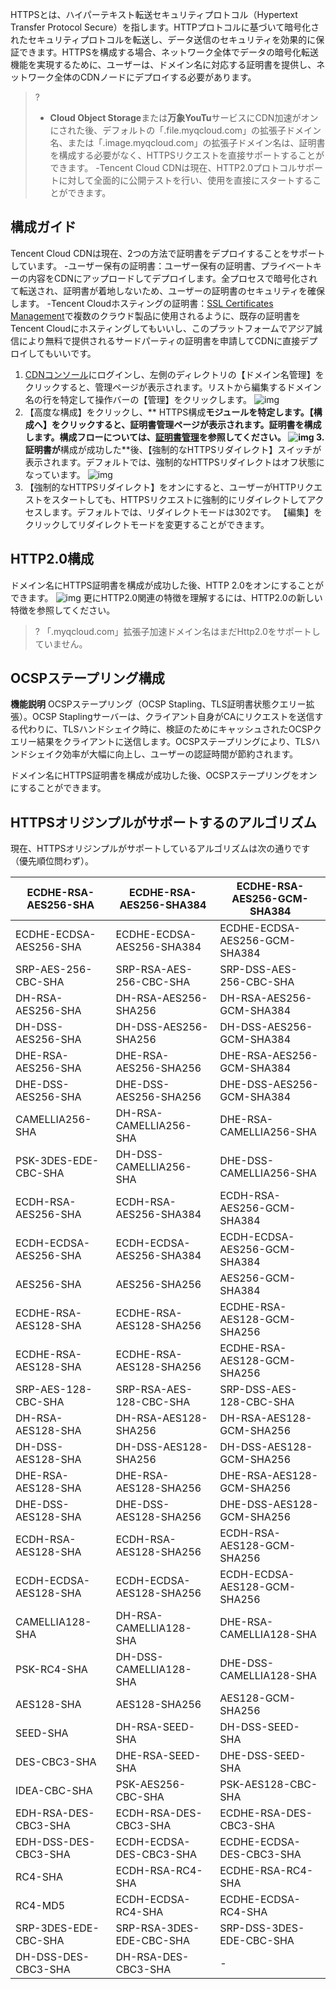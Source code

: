 HTTPSとは、ハイパーテキスト転送セキュリティプロトコル（Hypertext Transfer Protocol Secure）を指します。HTTPプロトコルに基づいて暗号化されたセキュリティプロトコルを転送し、データ送信のセキュリティを効果的に保証できます。HTTPSを構成する場合、ネットワーク全体でデータの暗号化転送機能を実現するために、ユーザーは、ドメイン名に対応する証明書を提供し、ネットワーク全体のCDNノードにデプロイする必要があります。

>?
> - **Cloud Object Storage**または**万象YouTu**サービスにCDN加速がオンにされた後、デフォルトの「.file.myqcloud.com」の拡張子ドメイン名、または「.image.myqcloud.com」の拡張子ドメイン名は、証明書を構成する必要がなく、HTTPSリクエストを直接サポートすることができます。
>-Tencent Cloud CDNは現在、HTTP2.0プロトコルサポートに対して全面的に公開テストを行い、使用を直接にスタートすることができます。

## 構成ガイド
Tencent Cloud CDNは現在、2つの方法で証明書をデプロイすることをサポートしています。
-ユーザー保有の証明書：ユーザー保有の証明書、プライベートキーの内容をCDNにアップロードしてデプロイします。全プロセスで暗号化されて転送され、証明書が着地しないため、ユーザーの証明書のセキュリティを確保します。
-Tencent Cloudホスティングの証明書：[SSL Certificates Management](https://console.cloud.tencent.com/ssl)で複数のクラウド製品に使用されるように、既存の証明書をTencent Cloudにホスティングしてもいいし、このプラットフォームでアジア誠信により無料で提供されるサードパーティの証明書を申請してCDNに直接デプロイしてもいいです。


1. [CDNコンソール](https://console.cloud.tencent.com/cdn)にログインし、左側のディレクトリの【ドメイン名管理】をクリックすると、管理ページが表示されます。リストから編集するドメイン名の行を特定して操作バーの【管理】をクリックします。
![img](https://mc.qcloudimg.com/static/img/f92d2ef7e4be2b69185ab43228f025ef/1.png)
2. 【高度な構成】をクリックし、** HTTPS構成**モジュールを特定します。【構成へ】をクリックすると、**証明書管理**ページが表示されます。証明書を構成します。構成フローについては、[証明書管理](https://intl.cloud.tencent.com/document/product/228/6303)を参照してください。
![img](https://mc.qcloudimg.com/static/img/df38d5d35b266e96c99f4ab67732cfd8/2.png)
3.証明書が**構成が成功した**後、【強制的なHTTPSリダイレクト】スイッチが表示されます。デフォルトでは、強制的なHTTPSリダイレクトはオフ状態になっています。
![img](https://mc.qcloudimg.com/static/img/22b01df16d9b4d50397b612b60252cfa/3.png)
4. 【強制的なHTTPSリダイレクト】をオンにすると、ユーザーがHTTPリクエストをスタートしても、HTTPSリクエストに強制的にリダイレクトしてアクセスします。デフォルトでは、リダイレクトモードは302です。
【編集】をクリックしてリダイレクトモードを変更することができます。

## HTTP2.0構成

ドメイン名にHTTPS証明書を構成が成功した後、HTTP 2.0をオンにすることができます。
![img](https://mc.qcloudimg.com/static/img/72d122326ad99bb23f1ba66690bae91c/4.png)
更にHTTP2.0関連の特徴を理解するには、HTTP2.0の新しい特徴を参照してください。

> ? 「.myqcloud.com」拡張子加速ドメイン名はまだHttp2.0をサポートしていません。

## OCSPステープリング構成
**機能説明**
OCSPステープリング（OCSP Stapling、TLS証明書状態クエリー拡張）。OCSP Staplingサーバーは、クライアント自身がCAにリクエストを送信する代わりに、TLSハンドシェイク時に、検証のためにキャッシュされたOCSPクエリー結果をクライアントに送信します。OCSPステープリングにより、TLSハンドシェイク効率が大幅に向上し、ユーザーの認証時間が節約されます。

ドメイン名にHTTPS証明書を構成が成功した後、OCSPステープリングをオンにすることができます。


## HTTPSオリジンプルがサポートするのアルゴリズム

現在、HTTPSオリジンプルがサポートしているアルゴリズムは次の通りです（優先順位問わず）。

| ECDHE-RSA-AES256-SHA   | ECDHE-RSA-AES256-SHA384   | ECDHE-RSA-AES256-GCM-SHA384   |
| ---------------------- | ------------------------- | ----------------------------- |
| ECDHE-ECDSA-AES256-SHA | ECDHE-ECDSA-AES256-SHA384 | ECDHE-ECDSA-AES256-GCM-SHA384 |
| SRP-AES-256-CBC-SHA    | SRP-RSA-AES-256-CBC-SHA   | SRP-DSS-AES-256-CBC-SHA       |
| DH-RSA-AES256-SHA      | DH-RSA-AES256-SHA256      | DH-RSA-AES256-GCM-SHA384      |
| DH-DSS-AES256-SHA      | DH-DSS-AES256-SHA256      | DH-DSS-AES256-GCM-SHA384      |
| DHE-RSA-AES256-SHA     | DHE-RSA-AES256-SHA256     | DHE-RSA-AES256-GCM-SHA384     |
| DHE-DSS-AES256-SHA     | DHE-DSS-AES256-SHA256     | DHE-DSS-AES256-GCM-SHA384     |
| CAMELLIA256-SHA        | DH-RSA-CAMELLIA256-SHA    | DHE-RSA-CAMELLIA256-SHA       |
| PSK-3DES-EDE-CBC-SHA   | DH-DSS-CAMELLIA256-SHA    | DHE-DSS-CAMELLIA256-SHA       |
| ECDH-RSA-AES256-SHA    | ECDH-RSA-AES256-SHA384    | ECDH-RSA-AES256-GCM-SHA384    |
| ECDH-ECDSA-AES256-SHA  | ECDH-ECDSA-AES256-SHA384  | ECDH-ECDSA-AES256-GCM-SHA384  |
| AES256-SHA             | AES256-SHA256             | AES256-GCM-SHA384             |
| ECDHE-RSA-AES128-SHA   | ECDHE-RSA-AES128-SHA256   | ECDHE-RSA-AES128-GCM-SHA256   |
| ECDHE-RSA-AES128-SHA   | ECDHE-RSA-AES128-SHA256   | ECDHE-RSA-AES128-GCM-SHA256   |
| SRP-AES-128-CBC-SHA    | SRP-RSA-AES-128-CBC-SHA   | SRP-DSS-AES-128-CBC-SHA       |
| DH-RSA-AES128-SHA      | DH-RSA-AES128-SHA256      | DH-RSA-AES128-GCM-SHA256      |
| DH-DSS-AES128-SHA      | DH-DSS-AES128-SHA256      | DH-DSS-AES128-GCM-SHA256      |
| DHE-RSA-AES128-SHA     | DHE-RSA-AES128-SHA256     | DHE-RSA-AES128-GCM-SHA256     |
| DHE-DSS-AES128-SHA     | DHE-DSS-AES128-SHA256     | DHE-DSS-AES128-GCM-SHA256     |
| ECDH-RSA-AES128-SHA    | ECDH-RSA-AES128-SHA256    | ECDH-RSA-AES128-GCM-SHA256    |
| ECDH-ECDSA-AES128-SHA  | ECDH-ECDSA-AES128-SHA256  | ECDH-ECDSA-AES128-GCM-SHA256  |
| CAMELLIA128-SHA        | DH-RSA-CAMELLIA128-SHA    | DHE-RSA-CAMELLIA128-SHA       |
| PSK-RC4-SHA            | DH-DSS-CAMELLIA128-SHA    | DHE-DSS-CAMELLIA128-SHA       |
| AES128-SHA             | AES128-SHA256             | AES128-GCM-SHA256             |
| SEED-SHA               | DH-RSA-SEED-SHA           | DH-DSS-SEED-SHA               |
| DES-CBC3-SHA           | DHE-RSA-SEED-SHA          | DHE-DSS-SEED-SHA              |
| IDEA-CBC-SHA           | PSK-AES256-CBC-SHA        | PSK-AES128-CBC-SHA            |
| EDH-RSA-DES-CBC3-SHA   | ECDH-RSA-DES-CBC3-SHA     | ECDHE-RSA-DES-CBC3-SHA        |
| EDH-DSS-DES-CBC3-SHA   | ECDH-ECDSA-DES-CBC3-SHA   | ECDHE-ECDSA-DES-CBC3-SHA      |
| RC4-SHA                | ECDH-RSA-RC4-SHA          | ECDHE-RSA-RC4-SHA             |
| RC4-MD5                | ECDH-ECDSA-RC4-SHA        | ECDHE-ECDSA-RC4-SHA           |
| SRP-3DES-EDE-CBC-SHA   | SRP-RSA-3DES-EDE-CBC-SHA  | SRP-DSS-3DES-EDE-CBC-SHA      |
| DH-DSS-DES-CBC3-SHA    | DH-RSA-DES-CBC3-SHA       | -                             |
